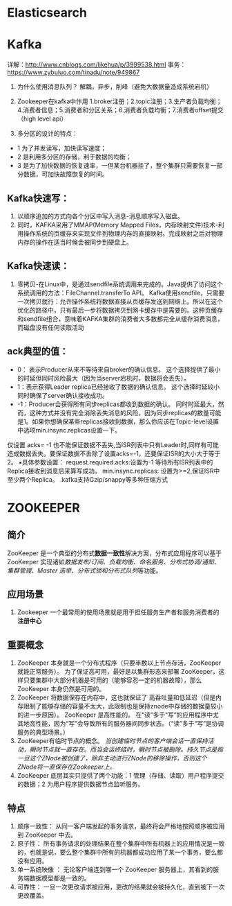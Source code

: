 # Elasticsearch


# Kafka
详解：http://www.cnblogs.com/likehua/p/3999538.html
事务：https://www.zybuluo.com/tinadu/note/949867
1. 为什么使用消息队列？
解耦，异步，削峰（避免大数据量造成系统宕机）

2. Zookeeper在kafka中作用
 1.broker注册；2.topic注册；3.生产者负载均衡；4.消费者信息；5.消费者和分区关系；6.消费者负载均衡；7.消费者offset提交（high level api）
3. 多分区的设计的特点： 
  * 1 为了并发读写，加快读写速度； 
  * 2 是利用多分区的存储，利于数据的均衡； 
  * 3 是为了加快数据的恢复速率，一但某台机器挂了，整个集群只需要恢复一部分数据，可加快故障恢复的时间。

## Kafka快速写：
1. 以顺序追加的方式向各个分区中写入消息-消息顺序写入磁盘。
2. 同时，KAFKA采用了MMAP(Memory Mapped Files，内存映射文件)技术-利用操作系统的页缓存来实现文件到物理内存的直接映射。完成映射之后对物理内存的操作在适当时候会被同步到硬盘上。
## Kafka快速读：
1. 零拷贝-在Linux中，是通过sendfile系统调用来完成的。Java提供了访问这个系统调用的方法：FileChannel.transferTo API。
Kafka使用sendfile，只需要一次拷贝就行：允许操作系统将数据直接从页缓存发送到网络上。所以在这个优化的路径中，只有最后一步将数据拷贝到网卡缓存中是需要的。这种页缓存和sendfile组合，意味着KAFKA集群的消费者大多数都完全从缓存消费消息，而磁盘没有任何读取活动


## ack典型的值： 
* 0： 表示Producer从来不等待来自broker的确认信息。  这个选择提供了最小的时延但同时风险最大（因为当server宕机时，数据将会丢失）。 
* 1：表示获得Leader replica已经接收了数据的确认信息。  这个选择时延较小同时确保了server确认接收成功。 
* -1：Producer会获得所有同步replicas都收到数据的确认。  同时时延最大，然而，这种方式并没有完全消除丢失消息的风险，因为同步replicas的数量可能是1。如果你想确保某些replicas接收到数据，那么你应该在Topic-level设置中选项min.insync.replicas设置一下。

仅设置 acks= -1 也不能保证数据不丢失,当ISR列表中只有Leader时,同样有可能造成数据丢失。要保证数据不丢除了设置acks=-1，还要保证ISR的大小大于等于2。
▪具体参数设置： 
request.required.acks:设置为-1 等待所有ISR列表中的Replica接收到消息后采算写成功。 
min.insync.replicas: 设置为>=2,保证ISR中至少两个Replica。 
.kafka支持Gzip/snappy等多种压缩方式


# ZOOKEEPER
## 简介

   ZooKeeper 是一个典型的分布式**数据一致性**解决方案，分布式应用程序可以基于 ZooKeeper 实现诸如*数据发布/订阅、负载均衡、命名服务、分布式协调/通知、集群管理、Master 选举、分布式锁和分布式队列*等功能。
## 应用场景
   1. Zookeeper 一个最常用的使用场景就是用于担任服务生产者和服务消费者的**注册中心**
## 重要概念
1. ZooKeeper 本身就是一个分布式程序（只要半数以上节点存活，ZooKeeper 就能正常服务）。
为了保证高可用，最好是以集群形态来部署 ZooKeeper，这样只要集群中大部分机器是可用的（能够容忍一定的机器故障），那么 ZooKeeper 本身仍然是可用的。
2. ZooKeeper 将数据保存在内存中，这也就保证了 高吞吐量和低延迟（但是内存限制了能够存储的容量不太大，此限制也是保持znode中存储的数据量较小的进一步原因）。
ZooKeeper 是高性能的。 在“读”多于“写”的应用程序中尤其地高性能，因为“写”会导致所有的服务器间同步状态。（“读”多于“写”是协调服务的典型场景。）
3. ZooKeeper有临时节点的概念。 *当创建临时节点的客户端会话一直保持活动，瞬时节点就一直存在。而当会话终结时，瞬时节点被删除。持久节点是指一旦这个ZNode被创建了，除非主动进行ZNode的移除操作，否则这个ZNode将一直保存在Zookeeper上。*
4. ZooKeeper 底层其实只提供了两个功能：1 管理（存储、读取）用户程序提交的数据；2 为用户程序提供数据节点监听服务。
## 特点
1. 顺序一致性： 从同一客户端发起的事务请求，最终将会严格地按照顺序被应用到 ZooKeeper 中去。
2. 原子性： 所有事务请求的处理结果在整个集群中所有机器上的应用情况是一致的，也就是说，要么整个集群中所有的机器都成功应用了某一个事务，要么都没有应用。
3. 单一系统映像 ： 无论客户端连到哪一个 ZooKeeper 服务器上，其看到的服务端数据模型都是一致的。
4. 可靠性： 一旦一次更改请求被应用，更改的结果就会被持久化，直到被下一次更改覆盖。